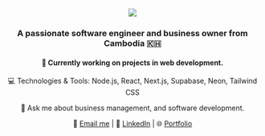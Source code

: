 <h1 align="center">
  <a href="https://github.com/your-username">
    <img src="https://readme-typing-svg.herokuapp.com/?font=Righteous&size=35&center=true&vCenter=true&width=500&height=70&duration=4000&lines=Hi+There!+%F0%9F%91%8B+I'm+Ear+Hengleap" />
  </a>
</h1>

<h3 align="center">
  A passionate software engineer and business owner from Cambodia 🇰🇭
</h3>

<h4 align="center">
  🚀 Currently working on projects in web development.
</h4>

<p align="center">
  💻 Technologies & Tools: Node.js, React, Next.js, Supabase, Neon, Tailwind CSS
</p>

<p align="center">
  💬 Ask me about business management, and software development.
</p>

<p align="center">
  📧 <a href="mailto:hengleap70@gmail.com">Email me</a> | 💼 <a href="https://www.linkedin.com/in/earhengleap/">LinkedIn</a> | 🌐 <a href="hengleap.vercel.app">Portfolio</a>
</p>
